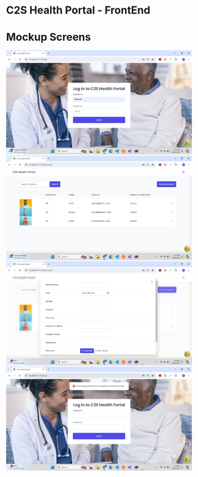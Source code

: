 # C2S Health Portal - FrontEnd

# Mockup Screens

![Login Page](public/images/1.png "Login Page")
![Home Page](public/images/2.png "Home Page")
![Form Modal](public/images/3.png "Form Modal")
![Error Display](public/images/4.png "Error Display")
